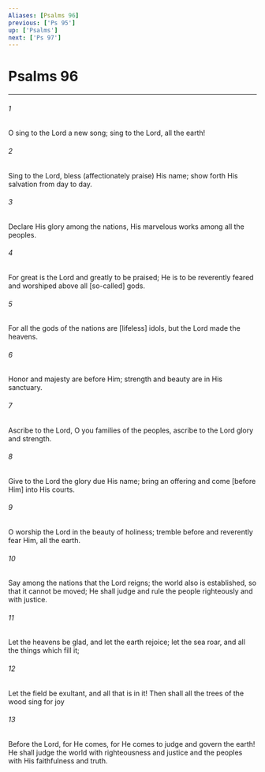 ```yaml
---
Aliases: [Psalms 96]
previous: ['Ps 95']
up: ['Psalms']
next: ['Ps 97']
---
```

# Psalms 96

***


###### 1 


O sing to the Lord a new song; sing to the Lord, all the earth! 


###### 2 


Sing to the Lord, bless (affectionately praise) His name; show forth His salvation from day to day. 


###### 3 


Declare His glory among the nations, His marvelous works among all the peoples. 


###### 4 


For great is the Lord and greatly to be praised; He is to be reverently feared and worshiped above all [so-called] gods. 


###### 5 


For all the gods of the nations are [lifeless] idols, but the Lord made the heavens. 


###### 6 


Honor and majesty are before Him; strength and beauty are in His sanctuary. 


###### 7 


Ascribe to the Lord, O you families of the peoples, ascribe to the Lord glory and strength. 


###### 8 


Give to the Lord the glory due His name; bring an offering and come [before Him] into His courts. 


###### 9 


O worship the Lord in the beauty of holiness; tremble before and reverently fear Him, all the earth. 


###### 10 


Say among the nations that the Lord reigns; the world also is established, so that it cannot be moved; He shall judge and rule the people righteously and with justice. 


###### 11 


Let the heavens be glad, and let the earth rejoice; let the sea roar, and all the things which fill it; 


###### 12 


Let the field be exultant, and all that is in it! Then shall all the trees of the wood sing for joy 


###### 13 


Before the Lord, for He comes, for He comes to judge and govern the earth! He shall judge the world with righteousness and justice and the peoples with His faithfulness and truth.
